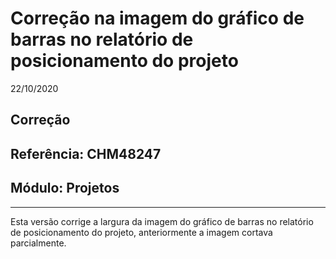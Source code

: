 # Correção na imagem do gráfico de barras no relatório de posicionamento do projeto
22/10/2020
## Correção
## Referência: CHM48247
## Módulo: Projetos
***

Esta versão corrige a largura da imagem do gráfico de barras no relatório de posicionamento do projeto, anteriormente a imagem cortava parcialmente.